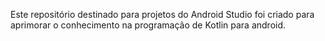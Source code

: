 Este repositório destinado para projetos do Android Studio foi criado para aprimorar o conhecimento na programação de Kotlin para android.
